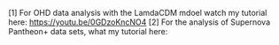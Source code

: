 [1] For OHD data analysis with the LamdaCDM mdoel watch my tutorial here: https://youtu.be/0GDzoKncNO4
[2] For the analysis of Supernova Pantheon+ data sets, what my tutorial here: 

